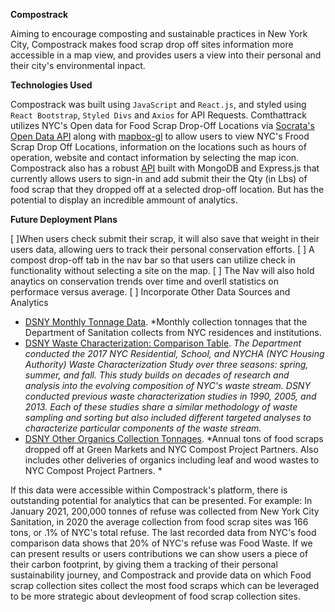 **Compostrack** 

Aiming to encourage composting and sustainable practices in New York City, Compostrack makes food scrap drop off sites information more accessible in a map view, and provides users a view into their personal and their city's environmental inpact.

**Technologies Used**

Compostrack was built using `JavaScript` and `React.js`, and styled using `React Bootstrap`, `Styled Divs` and `Axios` for API Requests. 
Comthattrack utilizes NYC's Open data for Food Scrap Drop-Off Locations via [Socrata's Open Data API](https://dev.socrata.com/foundry/data.cityofnewyork.us/if26-z6xq) along with [mapbox-gl](https://docs.mapbox.com/mapbox-gl-js/api/) to allow users to view NYC's Frood Scrap Drop Off Locations, information on the locations such as hours of operation, website and contact information by selecting the map icon. Compostrack also has a robust [API](https://github.com/GASustainableCitiesHackathon/compost) built with MongoDB and Express.js that currently allows users to sign-in and add submit their the Qty (in Lbs) of food scrap that they dropped off at a selected drop-off location. But has the potential to display an incredible ammount of analytics. 

**Future Deployment Plans**

[ ]When users check submit their scrap, it will also save that weight in their users data, allowing uers to track their personal conservation efforts. 
[ ] A compost drop-off tab in the nav bar so that users can utilize check in functionality without selecting a site on the map. 
[ ] The Nav will also hold anaytics on conservation trends over time and overll statistics on performace versus average. 
[ ] Incorporate Other Data Sources and Analytics 

- [DSNY Monthly Tonnage Data](https://data.cityofnewyork.us/City-Government/DSNY-Monthly-Tonnage-Data/ebb7-mvp5). *Monthly collection tonnages that the Department of Sanitation collects from NYC residences and institutions. 
- [DSNY Waste Characterization: Comparison Table](https://data.cityofnewyork.us/Environment/DSNY-Waste-Characterization-Comparison-Table/sx92-yn4a). *The Department conducted the 2017 NYC Residential, School, and NYCHA (NYC Housing Authority) Waste Characterization Study over three seasons: spring, summer, and fall. This study builds on decades of research and analysis into the evolving composition of NYC's waste stream. DSNY conducted previous waste characterization studies in 1990, 2005, and 2013. Each of these studies share a similar methodology of waste sampling and sorting but also included different targeted analyses to characterize particular components of the waste stream.*
- [DSNY Other Organics Collection Tonnages](https://data.cityofnewyork.us/Environment/DSNY-Other-Organics-Collection-Tonnages/6yag-pnij). *Annual tons of food scraps dropped off at Green Markets and NYC Compost Project Partners. Also includes other deliveries of organics including leaf and wood wastes to NYC Compost Project Partners. *

If this data were accessible within Compostrack's platform, there is outstanding potential for analytics that can be presented. For example: In January 2021, 200,000 tonnes of refuse was collected from New York City Sanitation, in 2020 the average collection from food scrap sites was 166 tons, or .1% of NYC's total refuse. The last recorded data from NYC's food comparison data shows that 20% of NYC's refuse was Food Waste. If we can present results or users contributions we can show users a piece of their carbon footprint, by giving them a tracking of their personal sustainability journey, and Compostrack and provide data on which Food scrap collection sites collect the most food scraps which can be leveraged to be more strategic about devleopment of food scrap collection sites. 
